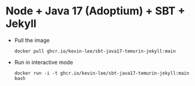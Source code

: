 # Node + Java 17 (Adoptium) + SBT + Jekyll

* Pull the image
  ```
  docker pull ghcr.io/kevin-lee/sbt-java17-temurin-jekyll:main
  ```

* Run in interactive mode
  ```
  docker run -i -t ghcr.io/kevin-lee/sbt-java17-temurin-jekyll:main bash
  ```
